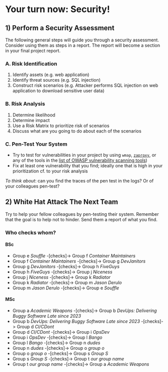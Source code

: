# Your turn now: Security!


## 1) Perform a Security Assessment

The following general steps will guide you through a security assessment. Consider using them as steps in a report. The report will become a section in your final project report.

### A. Risk Identification

1. Identify assets (e.g. web application)
1. Identify threat sources (e.g. SQL injection)
1. Construct risk scenarios (e.g. Attacker performs SQL injection on web application to download sensitive user data)


### B. Risk Analysis

1. Determine likelihood
1. Determine impact
1. Use a Risk Matrix to prioritize risk of scenarios
1. Discuss what are you going to do about each of the scenarios


### C. Pen-Test Your System

- Try to test for vulnerabilities in your project by using `wmap`, [`zaproxy`](https://www.zaproxy.org/getting-started/), or any of the tools in the [list of OWASP vulnerability scanning tools](https://owasp.org/www-community/Vulnerability_Scanning_Tools))
- Fix at least one vulnerability that you find; ideally one that is high in your prioritization cf. to your risk analysis


*To think about*: can you find the traces of the pen test in the logs? Or of your colleagues pen-test?



## 2) White Hat Attack The Next Team

Try to help your fellow colleagues by pen-testing their system. Remember that the goal is to help not to hinder.  Send them a report of what you find.

### Who checks whom?

#### BSc

  * Group e _Souffle_  -[checks]-> Group f _Container Maintainers_
  * Group f _Container Maintainers_  -[checks]-> Group g _DevJanitors_
  * Group g _DevJanitors_  -[checks]-> Group h _FiveGuys_
  * Group h _FiveGuys_  -[checks]-> Group j _Niceness_
  * Group j _Niceness_  -[checks]-> Group k _Radiator_
  * Group k _Radiator_  -[checks]-> Group m _Jason Derulo_
  * Group m _Jason Derulo_  -[checks]-> Group e _Souffle_

#### MSc

  * Group a _Academic Weapons_ -[checks]-> Group b _DevUps: Delivering Buggy Software Late since 2023_
  * Group b _DevUps: Delivering Buggy Software Late since 2023_ -[checks]-> Group d _CI/CDont_
  * Group d _CI/CDont_ -[checks]-> Group i _OpsDev_
  * Group i _OpsDev_ -[checks]-> Group l _Bango_
  * Group l _Bango_ -[checks]-> Group n _dudes_
  * Group n _dudes_ -[checks]-> Group o _group o_
  * Group o _group o_ -[checks]-> Group s _Group S_
  * Group s _Group S_ -[checks]-> Group t _our group name_
  * Group t _our group name_ -[checks]-> Group a _Academic Weapons_
